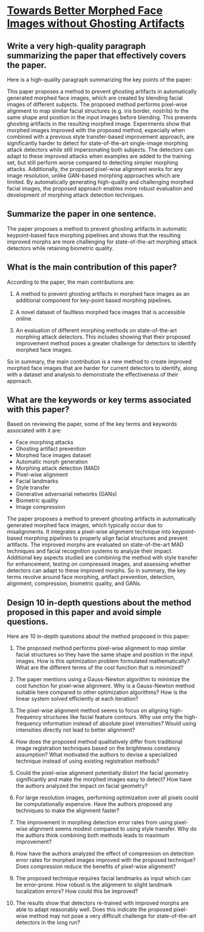 # [Towards Better Morphed Face Images without Ghosting Artifacts](https://arxiv.org/abs/2312.08111)

## Write a very high-quality paragraph summarizing the paper that effectively covers the paper.

 Here is a high-quality paragraph summarizing the key points of the paper:

This paper proposes a method to prevent ghosting artifacts in automatically generated morphed face images, which are created by blending facial images of different subjects. The proposed method performs pixel-wise alignment to map similar facial structures (e.g. iris border, nostrils) to the same shape and position in the input images before blending. This prevents ghosting artifacts in the resulting morphed image. Experiments show that morphed images improved with the proposed method, especially when combined with a previous style transfer-based improvement approach, are significantly harder to detect for state-of-the-art single-image morphing attack detectors while still impersonating both subjects. The detectors can adapt to these improved attacks when examples are added to the training set, but still perform worse compared to detecting simpler morphing attacks. Additionally, the proposed pixel-wise alignment works for any image resolution, unlike GAN-based morphing approaches which are limited. By automatically generating high-quality and challenging morphed facial images, the proposed approach enables more robust evaluation and development of morphing attack detection techniques.


## Summarize the paper in one sentence.

 The paper proposes a method to prevent ghosting artifacts in automatic keypoint-based face morphing pipelines and shows that the resulting improved morphs are more challenging for state-of-the-art morphing attack detectors while retaining biometric quality.


## What is the main contribution of this paper?

 According to the paper, the main contributions are:

1) A method to prevent ghosting artifacts in morphed face images as an additional component for key-point based morphing pipelines. 

2) A novel dataset of faultless morphed face images that is accessible online.

3) An evaluation of different morphing methods on state-of-the-art morphing attack detectors. This includes showing that their proposed improvement method poses a greater challenge for detectors to identify morphed face images.

So in summary, the main contribution is a new method to create improved morphed face images that are harder for current detectors to identify, along with a dataset and analysis to demonstrate the effectiveness of their approach.


## What are the keywords or key terms associated with this paper?

 Based on reviewing the paper, some of the key terms and keywords associated with it are:

- Face morphing attacks
- Ghosting artifact prevention
- Morphed face images dataset 
- Automatic morph generation
- Morphing attack detection (MAD)
- Pixel-wise alignment
- Facial landmarks
- Style transfer
- Generative adversarial networks (GANs)
- Biometric quality
- Image compression

The paper proposes a method to prevent ghosting artifacts in automatically generated morphed face images, which typically occur due to misalignments. It integrates a pixel-wise alignment technique into keypoint-based morphing pipelines to properly align facial structures and prevent artifacts. The improved morphs are evaluated on state-of-the-art MAD techniques and facial recognition systems to analyze their impact. Additional key aspects studied are combining the method with style transfer for enhancement, testing on compressed images, and assessing whether detectors can adapt to these improved morphs. So in summary, the key terms revolve around face morphing, artifact prevention, detection, alignment, compression, biometric quality, and GANs.


## Design 10 in-depth questions about the method proposed in this paper and avoid simple questions.

 Here are 10 in-depth questions about the method proposed in this paper:

1. The proposed method performs pixel-wise alignment to map similar facial structures so they have the same shape and position in the input images. How is this optimization problem formulated mathematically? What are the different terms of the cost function that is minimized?

2. The paper mentions using a Gauss-Newton algorithm to minimize the cost function for pixel-wise alignment. Why is a Gauss-Newton method suitable here compared to other optimization algorithms? How is the linear system solved efficiently at each iteration?

3. The pixel-wise alignment method seems to focus on aligning high-frequency structures like facial feature contours. Why use only the high-frequency information instead of absolute pixel intensities? Would using intensities directly not lead to better alignment?

4. How does the proposed method qualitatively differ from traditional image registration techniques based on the brightness constancy assumption? What motivated the authors to devise a specialized technique instead of using existing registration methods?

5. Could the pixel-wise alignment potentially distort the facial geometry significantly and make the morphed images easy to detect? How have the authors analyzed the impact on facial geometry?

6. For large resolution images, performing optimization over all pixels could be computationally expensive. Have the authors proposed any techniques to make the alignment faster? 

7. The improvement in morphing detection error rates from using pixel-wise alignment seems modest compared to using style transfer. Why do the authors think combining both methods leads to maximum improvement?

8. How have the authors analyzed the effect of compression on detection error rates for morphed images improved with the proposed technique? Does compression reduce the benefits of pixel-wise alignment?

9. The proposed technique requires facial landmarks as input which can be error-prone. How robust is the alignment to slight landmark localization errors? How could this be improved?

10. The results show that detectors re-trained with improved morphs are able to adapt reasonably well. Does this indicate the proposed pixel-wise method may not pose a very difficult challenge for state-of-the-art detectors in the long run?
